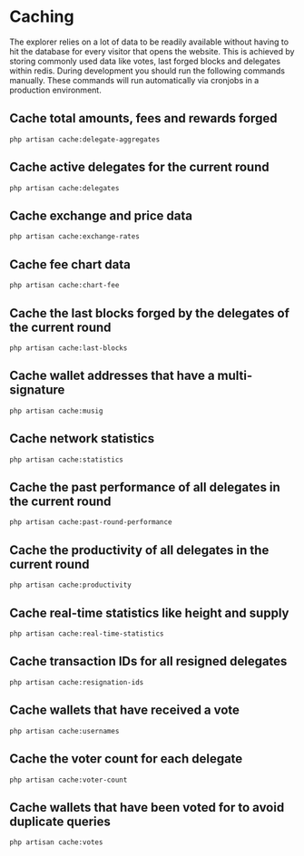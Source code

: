 # Caching

The explorer relies on a lot of data to be readily available without having to hit the database for every visitor that opens the website. This is achieved by storing commonly used data like votes, last forged blocks and delegates within redis. During development you should run the following commands manually. These commands will run automatically via cronjobs in a production environment.

## Cache total amounts, fees and rewards forged

```
php artisan cache:delegate-aggregates
```

## Cache active delegates for the current round

```
php artisan cache:delegates
```

## Cache exchange and price data

```
php artisan cache:exchange-rates
```

## Cache fee chart data

```
php artisan cache:chart-fee
```

## Cache the last blocks forged by the delegates of the current round

```
php artisan cache:last-blocks
```

## Cache wallet addresses that have a multi-signature

```
php artisan cache:musig
```

## Cache network statistics

```
php artisan cache:statistics
```

## Cache the past performance of all delegates in the current round

```
php artisan cache:past-round-performance
```

## Cache the productivity of all delegates in the current round

```
php artisan cache:productivity
```

## Cache real-time statistics like height and supply

```
php artisan cache:real-time-statistics
```

## Cache transaction IDs for all resigned delegates

```
php artisan cache:resignation-ids
```

## Cache wallets that have received a vote

```
php artisan cache:usernames
```

## Cache the voter count for each delegate

```
php artisan cache:voter-count
```

## Cache wallets that have been voted for to avoid duplicate queries

```
php artisan cache:votes
```
